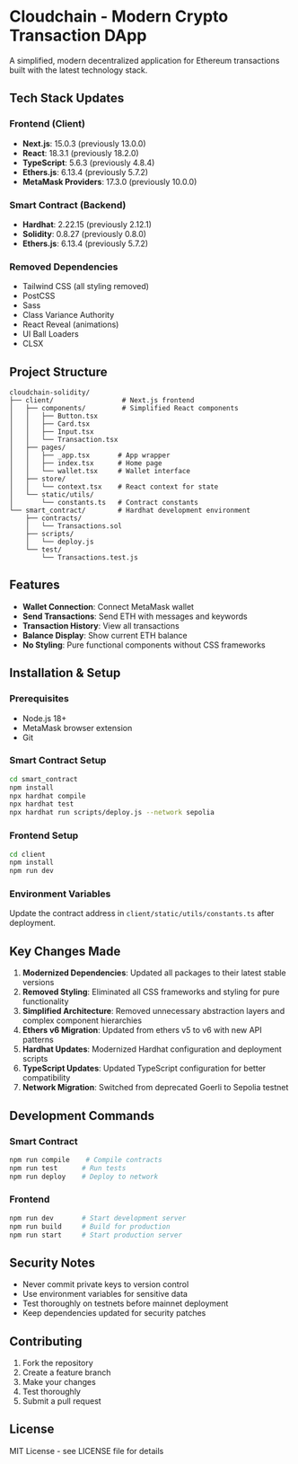 # Cloudchain - Modern Crypto Transaction DApp

A simplified, modern decentralized application for Ethereum transactions built with the latest technology stack.

## Tech Stack Updates

### Frontend (Client)
- **Next.js**: 15.0.3 (previously 13.0.0)
- **React**: 18.3.1 (previously 18.2.0)
- **TypeScript**: 5.6.3 (previously 4.8.4)
- **Ethers.js**: 6.13.4 (previously 5.7.2)
- **MetaMask Providers**: 17.3.0 (previously 10.0.0)

### Smart Contract (Backend)
- **Hardhat**: 2.22.15 (previously 2.12.1)
- **Solidity**: 0.8.27 (previously 0.8.0)
- **Ethers.js**: 6.13.4 (previously 5.7.2)

### Removed Dependencies
- Tailwind CSS (all styling removed)
- PostCSS
- Sass
- Class Variance Authority
- React Reveal (animations)
- UI Ball Loaders
- CLSX

## Project Structure

```
cloudchain-solidity/
├── client/                 # Next.js frontend
│   ├── components/         # Simplified React components
│   │   ├── Button.tsx
│   │   ├── Card.tsx
│   │   ├── Input.tsx
│   │   └── Transaction.tsx
│   ├── pages/
│   │   ├── _app.tsx       # App wrapper
│   │   ├── index.tsx      # Home page
│   │   └── wallet.tsx     # Wallet interface
│   ├── store/
│   │   └── context.tsx    # React context for state
│   └── static/utils/
│       └── constants.ts   # Contract constants
└── smart_contract/        # Hardhat development environment
    ├── contracts/
    │   └── Transactions.sol
    ├── scripts/
    │   └── deploy.js
    └── test/
        └── Transactions.test.js
```

## Features

- **Wallet Connection**: Connect MetaMask wallet
- **Send Transactions**: Send ETH with messages and keywords
- **Transaction History**: View all transactions
- **Balance Display**: Show current ETH balance
- **No Styling**: Pure functional components without CSS frameworks

## Installation & Setup

### Prerequisites
- Node.js 18+ 
- MetaMask browser extension
- Git

### Smart Contract Setup
```bash
cd smart_contract
npm install
npx hardhat compile
npx hardhat test
npx hardhat run scripts/deploy.js --network sepolia
```

### Frontend Setup
```bash
cd client
npm install
npm run dev
```

### Environment Variables
Update the contract address in `client/static/utils/constants.ts` after deployment.

## Key Changes Made

1. **Modernized Dependencies**: Updated all packages to their latest stable versions
2. **Removed Styling**: Eliminated all CSS frameworks and styling for pure functionality
3. **Simplified Architecture**: Removed unnecessary abstraction layers and complex component hierarchies
4. **Ethers v6 Migration**: Updated from ethers v5 to v6 with new API patterns
5. **Hardhat Updates**: Modernized Hardhat configuration and deployment scripts
6. **TypeScript Updates**: Updated TypeScript configuration for better compatibility
7. **Network Migration**: Switched from deprecated Goerli to Sepolia testnet

## Development Commands

### Smart Contract
```bash
npm run compile    # Compile contracts
npm run test      # Run tests
npm run deploy    # Deploy to network
```

### Frontend
```bash
npm run dev       # Start development server
npm run build     # Build for production
npm run start     # Start production server
```

## Security Notes

- Never commit private keys to version control
- Use environment variables for sensitive data
- Test thoroughly on testnets before mainnet deployment
- Keep dependencies updated for security patches

## Contributing

1. Fork the repository
2. Create a feature branch
3. Make your changes
4. Test thoroughly
5. Submit a pull request

## License

MIT License - see LICENSE file for details